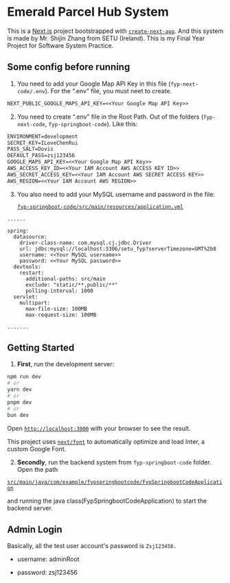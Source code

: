 # Emerald Parcel Hub System

This is a [Next.js](https://nextjs.org/) project bootstrapped with [`create-next-app`](https://github.com/vercel/next.js/tree/canary/packages/create-next-app).  And this system is made by Mr. Shijin Zhang from SETU (Ireland). This is my Final Year Project for Software System Practice.

## Some config before running

1. You need to add your Google Map API Key in this file (`fyp-next-code/.env`). For the “.env” file, you must neet to create.

```tex
NEXT_PUBLIC_GOOGLE_MAPS_API_KEY=<<Your Google Map API Key>>
```

2. You need to create “.env” file in the Root Path. Out of the folders (`fyp-next-code`, `fyp-springboot-code`). Like this:

```tex
ENVIRONMENT=development
SECRET_KEY=ILoveChenRui
PASS_SALT=Dovis
DEFAULT_PASS=zsj123456
GOOGLE_MAPS_API_KEY=<<Your Google Map API Key>>
AWS_ACCESS_KEY_ID=<<Your IAM Account AWS ACCESS KEY ID>>
AWS_SECRET_ACCESS_KEY=<<Your IAM Account AWS SECRET ACCESS KEY>>
AWS_REGION=<<Your IAM Account AWS REGION>>
```

3. You also need to add your MySQL username and password in the file: 

   [`fyp-springboot-code/src/main/resources/application.yml`](https://github.com/Dovis01/FYP-Emerald-ParcelHub/blob/main/fyp-springboot-code/src/main/resources/application.yml)

```
......

spring:
  datasource:
    driver-class-name: com.mysql.cj.jdbc.Driver
    url: jdbc:mysql://localhost:3306/setu_fyp?serverTimezone=GMT%2b8
    username: <<Your MySQL username>>
    password: <<Your MySQL password>>
  devtools:
    restart:
      additional-paths: src/main
      exclude: "static/**,public/**"
      polling-interval: 1000
  servlet:
    multipart:
      max-file-size: 100MB
      max-request-size: 100MB
      
.......      
```

## Getting Started

1. **First**, run the development server:

```bash
npm run dev
# or
yarn dev
# or
pnpm dev
# or
bun dev
```

Open [`http://localhost:3000`](http://localhost:3000) with your browser to see the result.

This project uses [`next/font`](https://nextjs.org/docs/basic-features/font-optimization) to automatically optimize and load Inter, a custom Google Font.

2. **Secondly**, run the backend system from `fyp-springboot-code` folder. Open the path 

[`src/main/java/com/example/fypspringbootcode/FypSpringbootCodeApplication`](https://github.com/Dovis01/FYP-Emerald-ParcelHub/blob/main/fyp-springboot-code/src/main/java/com/example/fypspringbootcode/FypSpringbootCodeApplication.java) 

and running the java class(FypSpringbootCodeApplication) to start the backend server.

## Admin Login
Basically, all the test user account's password is `Zsj123456.`

+ username: adminRoot

+ password: zsj123456

